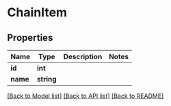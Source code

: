 # ChainItem

## Properties
Name | Type | Description | Notes
------------ | ------------- | ------------- | -------------
**id** | **int** |  | 
**name** | **string** |  | 

[[Back to Model list]](../../README.md#documentation-for-models) [[Back to API list]](../../README.md#documentation-for-api-endpoints) [[Back to README]](../../README.md)

